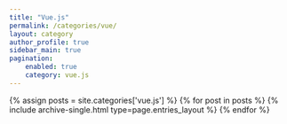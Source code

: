 ```yaml
---
title: "Vue.js"
permalink: /categories/vue/
layout: category
author_profile: true
sidebar_main: true
pagination:
    enabled: true
    category: vue.js
---
```


{% assign posts = site.categories['vue.js'] %}
{% for post in posts %} 
    {% include archive-single.html type=page.entries_layout %} 
{% endfor %}
